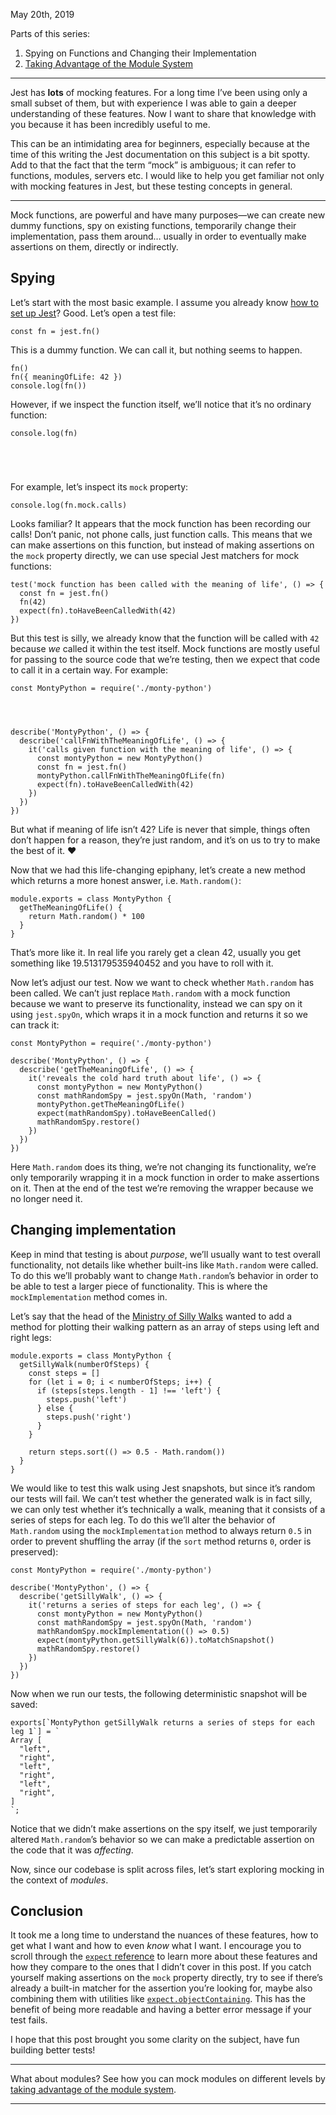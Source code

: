 May 20th, 2019

Parts of this series:

1.  Spying on Functions and Changing their Implementation
2.  [Taking Advantage of the Module System](https://silvenon.com/blog/mocking-with-jest/modules/)

___

Jest has **lots** of mocking features. For a long time I’ve been using only a small subset of them, but with experience I was able to gain a deeper understanding of these features. Now I want to share that knowledge with you because it has been incredibly useful to me.

This can be an intimidating area for beginners, especially because at the time of this writing the Jest documentation on this subject is a bit spotty. Add to that the fact that the term “mock” is ambiguous; it can refer to functions, modules, servers etc. I would like to help you get familiar not only with mocking features in Jest, but these testing concepts in general.

___

Mock functions, are powerful and have many purposes—we can create new dummy functions, spy on existing functions, temporarily change their implementation, pass them around… usually in order to eventually make assertions on them, directly or indirectly.

## Spying

Let’s start with the most basic example. I assume you already know [how to set up Jest](https://jestjs.io/docs/en/getting-started)? Good. Let’s open a test file:

```
const fn = jest.fn()
```

This is a dummy function. We can call it, but nothing seems to happen.

```
fn() 
fn({ meaningOfLife: 42 }) 
console.log(fn()) 
```

However, if we inspect the function itself, we’ll notice that it’s no ordinary function:

```
console.log(fn)





```

For example, let’s inspect its `mock` property:

```
console.log(fn.mock.calls)

```

Looks familiar? It appears that the mock function has been recording our calls! Don’t panic, not phone calls, just function calls. This means that we can make assertions on this function, but instead of making assertions on the `mock` property directly, we can use special Jest matchers for mock functions:

```
test('mock function has been called with the meaning of life', () => {
  const fn = jest.fn()
  fn(42)
  expect(fn).toHaveBeenCalledWith(42)
})
```

But this test is silly, we already know that the function will be called with `42` because _we_ called it within the test itself. Mock functions are mostly useful for passing to the source code that we’re testing, then we expect that code to call it in a certain way. For example:

```
const MontyPython = require('./monty-python')




describe('MontyPython', () => {
  describe('callFnWithTheMeaningOfLife', () => {
    it('calls given function with the meaning of life', () => {
      const montyPython = new MontyPython()
      const fn = jest.fn()
      montyPython.callFnWithTheMeaningOfLife(fn)
      expect(fn).toHaveBeenCalledWith(42)
    })
  })
})
```

But what if meaning of life isn’t 42? Life is never that simple, things often don’t happen for a reason, they’re just random, and it’s on us to try to make the best of it. ❤️

Now that we had this life-changing epiphany, let’s create a new method which returns a more honest answer, i.e. `Math.random()`:

```
module.exports = class MontyPython {
  getTheMeaningOfLife() {
    return Math.random() * 100
  }
}
```

That’s more like it. In real life you rarely get a clean 42, usually you get something like 19.513179535940452 and you have to roll with it.

Now let’s adjust our test. Now we want to check whether `Math.random` has been called. We can’t just replace `Math.random` with a mock function because we want to preserve its functionality, instead we can spy on it using `jest.spyOn`, which wraps it in a mock function and returns it so we can track it:

```
const MontyPython = require('./monty-python')

describe('MontyPython', () => {
  describe('getTheMeaningOfLife', () => {
    it('reveals the cold hard truth about life', () => {
      const montyPython = new MontyPython()
      const mathRandomSpy = jest.spyOn(Math, 'random')
      montyPython.getTheMeaningOfLife()
      expect(mathRandomSpy).toHaveBeenCalled()
      mathRandomSpy.restore()
    })
  })
})
```

Here `Math.random` does its thing, we’re not changing its functionality, we’re only temporarily wrapping it in a mock function in order to make assertions on it. Then at the end of the test we’re removing the wrapper because we no longer need it.

## Changing implementation

Keep in mind that testing is about _purpose_, we’ll usually want to test overall functionality, not details like whether built-ins like `Math.random` were called. To do this we’ll probably want to change `Math.random`’s behavior in order to be able to test a larger piece of functionality. This is where the `mockImplementation` method comes in.

Let’s say that the head of the [Ministry of Silly Walks](https://youtu.be/KCrQu0VTUBs) wanted to add a method for plotting their walking pattern as an array of steps using left and right legs:

```
module.exports = class MontyPython {
  getSillyWalk(numberOfSteps) {
    const steps = []
    for (let i = 0; i < numberOfSteps; i++) {
      if (steps[steps.length - 1] !== 'left') {
        steps.push('left')
      } else {
        steps.push('right')
      }
    }
    
    return steps.sort(() => 0.5 - Math.random())
  }
}
```

We would like to test this walk using Jest snapshots, but since it’s random our tests will fail. We can’t test whether the generated walk is in fact silly, we can only test whether it’s technically a walk, meaning that it consists of a series of steps for each leg. To do this we’ll alter the behavior of `Math.random` using the `mockImplementation` method to always return `0.5` in order to prevent shuffling the array (if the `sort` method returns `0`, order is preserved):

```
const MontyPython = require('./monty-python')

describe('MontyPython', () => {
  describe('getSillyWalk', () => {
    it('returns a series of steps for each leg', () => {
      const montyPython = new MontyPython()
      const mathRandomSpy = jest.spyOn(Math, 'random')
      mathRandomSpy.mockImplementation(() => 0.5)
      expect(montyPython.getSillyWalk(6)).toMatchSnapshot()
      mathRandomSpy.restore()
    })
  })
})
```

Now when we run our tests, the following deterministic snapshot will be saved:

```
exports[`MontyPython getSillyWalk returns a series of steps for each leg 1`] = `
Array [
  "left",
  "right",
  "left",
  "right",
  "left",
  "right",
]
`;
```

Notice that we didn’t make assertions on the spy itself, we just temporarily altered `Math.random`’s behavior so we can make a predictable assertion on the code that it was _affecting_.

Now, since our codebase is split across files, let’s start exploring mocking in the context of _modules_.

## Conclusion

It took me a long time to understand the nuances of these features, how to get what I want and how to even _know_ what I want. I encourage you to scroll through the [`expect` reference](https://jestjs.io/docs/en/expect) to learn more about these features and how they compare to the ones that I didn’t cover in this post. If you catch yourself making assertions on the `mock` property directly, try to see if there’s already a built-in matcher for the assertion you’re looking for, maybe also combining them with utilities like [`expect.objectContaining`](https://jestjs.io/docs/en/expect#expectobjectcontainingobject). This has the benefit of being more readable and having a better error message if your test fails.

I hope that this post brought you some clarity on the subject, have fun building better tests!

___

What about modules? See how you can mock modules on different levels by [taking advantage of the module system](https://silvenon.com/blog/mocking-with-jest/modules).

___